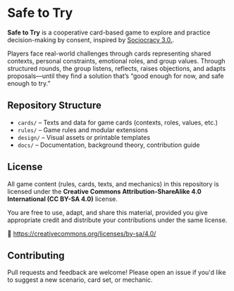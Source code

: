# Safe to Try

**Safe to Try** is a cooperative card-based game to explore and practice decision-making by consent, inspired by [Sociocracy 3.0.](https://sociocracy30.org).

Players face real-world challenges through cards representing shared contexts, personal constraints, emotional roles, and group values. Through structured rounds, the group listens, reflects, raises objections, and adapts proposals—until they find a solution that’s “good enough for now, and safe enough to try.”

## Repository Structure

- `cards/` – Texts and data for game cards (contexts, roles, values, etc.)
- `rules/` – Game rules and modular extensions
- `design/` – Visual assets or printable templates
- `docs/` – Documentation, background theory, contribution guide

## License

All game content (rules, cards, texts, and mechanics) in this repository is licensed under the **Creative Commons Attribution-ShareAlike 4.0 International (CC BY-SA 4.0)** license.

You are free to use, adapt, and share this material, provided you give appropriate credit and distribute your contributions under the same license.

🔗 https://creativecommons.org/licenses/by-sa/4.0/

## Contributing

Pull requests and feedback are welcome! Please open an issue if you'd like to suggest a new scenario, card set, or mechanic.
